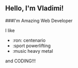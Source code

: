 ## Hello, I'm Vladimi!

###I'm Amazing Web Developer

I like
- :ron: centenario
- :sport powerlifting
- :music heavy metal

and CODING!!!

